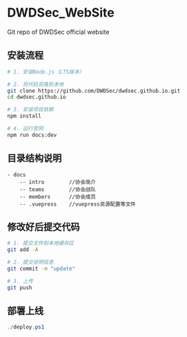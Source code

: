 # DWDSec_WebSite

Git repo of DWDSec official website

## 安装流程
```bash
# 1. 安装Node.js（LTS版本）

# 2. 将代码克隆到本地
git clone https://github.com/DWDSec/dwdsec.github.io.git
cd dwdsec.github.io

# 3. 安装项目依赖
npm install

# 4. 运行官网
npm run docs:dev
```

## 目录结构说明
```
- docs
    -- intro        //协会简介
    -- teams        //协会战队
    -- members      //协会成员
    -- .vuepress    //vuepress资源配置等文件
```

## 修改好后提交代码
```bash
# 1. 提交文件到本地缓存区
git add -A

# 2. 提交说明信息
git commit -m "update"

# 3. 上传
git push
```

## 部署上线
```powershell
./deploy.ps1
```
